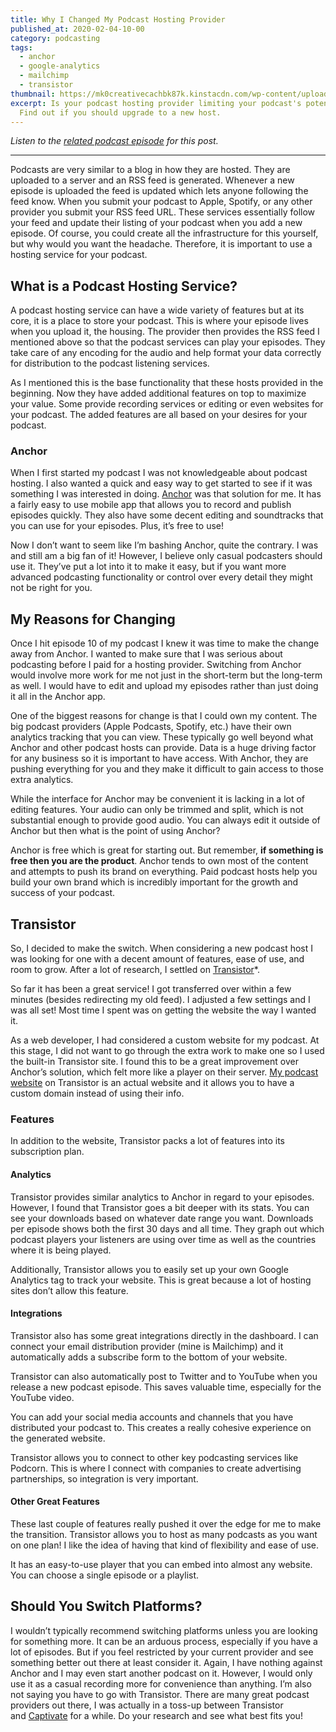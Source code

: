 ```yaml
---
title: Why I Changed My Podcast Hosting Provider
published_at: 2020-02-04-10-00
category: podcasting
tags:
  - anchor
  - google-analytics
  - mailchimp
  - transistor
thumbnail: https://mk0creativecachbk87k.kinstacdn.com/wp-content/uploads/sites/2/2020/01/fernando-lavin-YDdZ6nbGS24-unsplash-min-scaled.jpg
excerpt: Is your podcast hosting provider limiting your podcast's potential?
  Find out if you should upgrade to a new host.
---
```

*Listen to the [related podcast episode](https://open.spotify.com/episode/3R1ow2eOAZXImMbtCCnDgV?si=Qvgk-oHoS3u1QMIq2UQGMA) for this post.*

- - -

Podcasts are very similar to a blog in how they are hosted. They are uploaded to a server and an RSS feed is generated. Whenever a new episode is uploaded the feed is updated which lets anyone following the feed know. When you submit your podcast to Apple, Spotify, or any other provider you submit your RSS feed URL. These services essentially follow your feed and update their listing of your podcast when you add a new episode. Of course, you could create all the infrastructure for this yourself, but why would you want the headache. Therefore, it is important to use a hosting service for your podcast.

## What is a Podcast Hosting Service?

A podcast hosting service can have a wide variety of features but at its core, it is a place to store your podcast. This is where your episode lives when you upload it, the housing. The provider then provides the RSS feed I mentioned above so that the podcast services can play your episodes. They take care of any encoding for the audio and help format your data correctly for distribution to the podcast listening services.

As I mentioned this is the base functionality that these hosts provided in the beginning. Now they have added additional features on top to maximize your value. Some provide recording services or editing or even websites for your podcast. The added features are all based on your desires for your podcast.

### Anchor

When I first started my podcast I was not knowledgeable about podcast hosting. I also wanted a quick and easy way to get started to see if it was something I was interested in doing. [Anchor](https://anchor.fm/) was that solution for me. It has a fairly easy to use mobile app that allows you to record and publish episodes quickly. They also have some decent editing and soundtracks that you can use for your episodes. Plus, it’s free to use!

Now I don’t want to seem like I’m bashing Anchor, quite the contrary. I was and still am a big fan of it! However, I believe only casual podcasters should use it. They’ve put a lot into it to make it easy, but if you want more advanced podcasting functionality or control over every detail they might not be right for you.

## My Reasons for Changing

Once I hit episode 10 of my podcast I knew it was time to make the change away from Anchor. I wanted to make sure that I was serious about podcasting before I paid for a hosting provider. Switching from Anchor would involve more work for me not just in the short-term but the long-term as well. I would have to edit and upload my episodes rather than just doing it all in the Anchor app.

One of the biggest reasons for change is that I could own my content. The big podcast providers (Apple Podcasts, Spotify, etc.) have their own analytics tracking that you can view. These typically go well beyond what Anchor and other podcast hosts can provide. Data is a huge driving factor for any business so it is important to have access. With Anchor, they are pushing everything for you and they make it difficult to gain access to those extra analytics.

While the interface for Anchor may be convenient it is lacking in a lot of editing features. Your audio can only be trimmed and split, which is not substantial enough to provide good audio. You can always edit it outside of Anchor but then what is the point of using Anchor?

Anchor is free which is great for starting out. But remember, **if something is free then you are the product**. Anchor tends to own most of the content and attempts to push its brand on everything. Paid podcast hosts help you build your own brand which is incredibly important for the growth and success of your podcast.

## Transistor

So, I decided to make the switch. When considering a new podcast host I was looking for one with a decent amount of features, ease of use, and room to grow. After a lot of research, I settled on [Transistor](https://transistor.fm/?via=morgan)*.

So far it has been a great service! I got transferred over within a few minutes (besides redirecting my old feed). I adjusted a few settings and I was all set! Most time I spent was on getting the website the way I wanted it.

As a web developer, I had considered a custom website for my podcast. At this stage, I did not want to go through the extra work to make one so I used the built-in Transistor site. I found this to be a great improvement over Anchor’s solution, which felt more like a player on their server. [My podcast website](https://bddpodcast.com/) on Transistor is an actual website and it allows you to have a custom domain instead of using their info.

### Features

In addition to the website, Transistor packs a lot of features into its subscription plan.

#### Analytics

Transistor provides similar analytics to Anchor in regard to your episodes. However, I found that Transistor goes a bit deeper with its stats. You can see your downloads based on whatever date range you want. Downloads per episode shows both the first 30 days and all time. They graph out which podcast players your listeners are using over time as well as the countries where it is being played.

Additionally, Transistor allows you to easily set up your own Google Analytics tag to track your website. This is great because a lot of hosting sites don’t allow this feature.

#### Integrations

Transistor also has some great integrations directly in the dashboard. I can connect your email distribution provider (mine is Mailchimp) and it automatically adds a subscribe form to the bottom of your website.

Transistor can also automatically post to Twitter and to YouTube when you release a new podcast episode. This saves valuable time, especially for the YouTube video.

You can add your social media accounts and channels that you have distributed your podcast to. This creates a really cohesive experience on the generated website.

Transistor allows you to connect to other key podcasting services like Podcorn. This is where I connect with companies to create advertising partnerships, so integration is very important.

#### Other Great Features

These last couple of features really pushed it over the edge for me to make the transition. Transistor allows you to host as many podcasts as you want on one plan! I like the idea of having that kind of flexibility and ease of use.

It has an easy-to-use player that you can embed into almost any website. You can choose a single episode or a playlist.

## Should You Switch Platforms?

I wouldn’t typically recommend switching platforms unless you are looking for something more. It can be an arduous process, especially if you have a lot of episodes. But if you feel restricted by your current provider and see something better out there at least consider it. Again, I have nothing against Anchor and I may even start another podcast on it. However, I would only use it as a casual recording more for convenience than anything. I’m also not saying you have to go with Transistor. There are many great podcast providers out there, I was actually in a toss-up between Transistor and [Captivate](https://www.captivate.fm/) for a while. Do your research and see what best fits you!